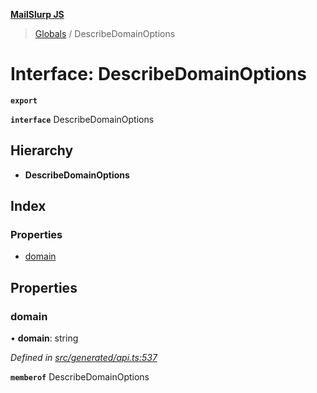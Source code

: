 **[MailSlurp JS](../README.md)**

> [Globals](../README.md) / DescribeDomainOptions

# Interface: DescribeDomainOptions

**`export`** 

**`interface`** DescribeDomainOptions

## Hierarchy

* **DescribeDomainOptions**

## Index

### Properties

* [domain](describedomainoptions.md#domain)

## Properties

### domain

•  **domain**: string

*Defined in [src/generated/api.ts:537](https://github.com/mailslurp/mailslurp-client/blob/c6aef6d/src/generated/api.ts#L537)*

**`memberof`** DescribeDomainOptions
